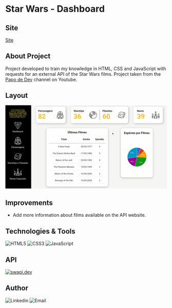 # Star Wars - Dashboard

## Site 
[Site](https://starwars-dashboard.netlify.app)

## About Project
Project developed to train my knowledge in HTML, CSS and JavaScript with requests for an external API of the Star Wars films. Project taken from the [Papo de Dev](https://www.youtube.com/channel/UCRhKK6VrISnIWPJjYxBPKnA/featured) channel on Youtube. 

## Layout
![Gif](https://github.com/Zucheli/StarWars/blob/main/assets/github/StarWars-Dashboard.gif) 

## Improvements
- Add more information about films available on the API website.

## Technologies & Tools
![HTML5](https://img.shields.io/badge/HTML5-E34F26?style=for-the-badge&logo=html5&logoColor=white)
![CSS3](https://img.shields.io/badge/CSS3-1572B6?style=for-the-badge&logo=css3&logoColor=white)
![JavaScript](https://img.shields.io/badge/JavaScript-323330?style=for-the-badge&logo=javascript&logoColor=F7DF1E)

## API 
[![swapi.dev](https://img.shields.io/badge/SWApi.dev--323330?style=for-the-badge&logo=&logoColor=white)](https://swapi.dev)

## Author
![Linkedin](https://img.shields.io/badge/Mateus_Zucheli-0077B5?style=for-the-badge&logo=linkedin&logoColor=white)
![Email](https://img.shields.io/badge/mateuszucheli@hotmail.com-0078D4?style=for-the-badge&logo=microsoft-outlook&logoColor=white)
